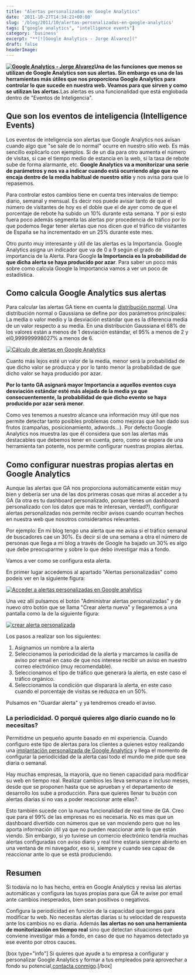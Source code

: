 ```yaml
---
title: "Alertas personalizadas en Google Analytics"
date: '2011-10-27T14:34:21+00:00'
slug: '/blog/2011/10/alertas-personalizadas-en-google-analytics'
tags: ["google analytics", "intelligence events"]
category: 'business'
excerpt: "**[![Google Analytics - Jorge Alvarez]("
draft: false
headerImage:
---
```

**[![Google Analytics - Jorge Alvarez](http://static.squarespace.com/static/5303797ae4b0c6ad9e43f072/5303ce80e4b0400995a883d6/5303cf44e4b0400995a88ba8/1392758596392/google-analytics.png?format=original "google-analytics")](http://static.squarespace.com/static/5303797ae4b0c6ad9e43f072/5303ce80e4b0400995a883d6/5303cf44e4b0400995a88ba8/1392758596392/google-analytics.png?format=original)Una de las funciones que menos se utilizan de Google Analytics son sus alertas. Sin embargo es una de las herramientas más útiles que nos proporciona Google Analytics para controlar lo que sucede en nuestra web. Veamos para que sirven y como se utilizan las alertas.**<!--more-->Las alertas es una funcionalidad que está englobada dentro de "Eventos de Inteligencia".

## Que son los eventos de inteligencia (Intelligence Events)

Los eventos de inteligencia son alertas que Google Analytics nos avisan cuando algo que "se sale de lo normal" ocurre en nuestro sitio web. Es más sencillo explicarlo con ejemplos. Si de un día para otro aumenta el número de visitas, si cae el tiempo medio de estancia en la web, si la tasa de rebote sube de forma alarmante, etc.  **Google Analytics va a monitorizar una serie de parámetros y nos va a indicar cuando está ocurriendo algo que no encaja dentro de la media habitual de nuestro sitio** y nos avisa para que lo repasemos.

Para controlar estos cambios tiene en cuenta tres intervalos de tiempo: diario, semanal y mensual. Es decir nos puede avisar tanto de que el número de visitantes de hoy es el doble que el de ayer como de que el porcentaje de rebote ha subido un 10% durante esta semana. Y por si esto fuera poco además segmenta las alertas por procedencia de tráfico por lo que podemos llegar tener alertas que nos dicen que el tráfico de visitantes de España se ha incrementado en un 25% durante este mes.

Otro punto muy interesante y útil de las alertas es la Importancia. Google Analytics asigna un indicador que va de 0 a 9 según el grado de importancia de la Alerta. Para Google **la Importancia es la probabilidad de que dicha alerta se haya producido por azar**. Para saber un poco más sobre como calcula Google la Importancia vamos a ver un poco de estadística.

## Como calcula Google Analytics sus alertas

Para calcular las alertas GA tiene en cuenta la [distribución normal](http://es.wikipedia.org/wiki/Distribuci%C3%B3n_normal "distribución normal o gaussiana"). Una distribución normal o Gaussiana se define por dos parámetros principales: La media o valor medio y la desviación estándar que es la diferencia media de un valor respecto a su media. En una distribución Gaussiana el 68% de los valores están a menos de 1 desviación estándar, el 95% a menos de 2 y el0,999999998027% a menos de 6.

[![Cálculo de alertas en Google Analytics](http://static.squarespace.com/static/5303797ae4b0c6ad9e43f072/5303ce80e4b0400995a883d6/5303cf44e4b0400995a88bab/1392758596600/campana-de-gauss.png?format=original "campana-de-gauss")](http://es.wikipedia.org/wiki/Distribuci%C3%B3n_normal)

Cuanto más lejos esté un valor de la media, menor será la probabilidad de que dicho valor se produzca y por lo tanto menor la probabilidad de que dicho valor se haya producido por azar.

**Por lo tanto GA asignará mayor Importancia a aquellos eventos cuya desviación estándar esté más alejada de la media ya que consecuentemente, la probabilidad de que dicho evento se haya producido por azar será menor**.

Como ves tenemos a nuestro alcance una información muy útil que nos permite detectar tanto posibles problemas como mejoras que han dado sus frutos (campañas, posicionamiento, adwords...). Por defecto Google Analytics nos muestra las que él considera que son las alertas más destacables que debemos tener en cuenta, pero, como se espera de una herramienta tan potente, nos permite configurar nuestras propias alertas.

## Como configurar nuestras propias alertas en Google Analytics

Aunque las alertas que GA nos proporciona automáticamente están muy bien y debería ser una de las dos primeras cosas que miras al acceder a tu GA (la otra es tu dashboard personalizado, porque tienes un dashboard personalizado con los datos que más te interesan, verdad?), configurar alertas personalizadas nos permite recibir avisos cuando ocurran hechos en nuestra web que nosotros consideramos relevantes.

Por ejemplo: En mi blog tengo una alerta que me avisa si el tráfico semanal de buscadores cae un 30%. Es decir si de una semana a otra el número de personas que llega a mi blog a través de Google ha bajado un 30% es algo que debe preocuparme y sobre lo que debo investigar más a fondo.

Vamos a ver como se configura esta alerta.

En primer lugar accedemos al apartado "Alertas personalizadas" como podeis ver en la siguiente figura:

[![Acceder a alertas personalizadas en Google analytics](http://static.squarespace.com/static/5303797ae4b0c6ad9e43f072/5303ce80e4b0400995a883d6/5303cf44e4b0400995a88bae/1392758596801/configurar-alertas-google-analytics.jpg?format=original "configurar-alertas-google-analytics")](http://static.squarespace.com/static/5303797ae4b0c6ad9e43f072/5303ce80e4b0400995a883d6/5303cf44e4b0400995a88bae/1392758596801/configurar-alertas-google-analytics.jpg?format=original)

Una vez allí pulsamos el botón "Administrar alertas personalizadas" y de nuevo otro botón que se llama "Crear alerta nueva" y llegaremos a una pantalla como la de la siguiente figura:

[![crear alerta personalizada](http://static.squarespace.com/static/5303797ae4b0c6ad9e43f072/5303ce80e4b0400995a883d6/5303cf44e4b0400995a88bb1/1392758596996/crear-alerta-personalizada.jpg?format=original "crear-alerta-personalizada")](http://static.squarespace.com/static/5303797ae4b0c6ad9e43f072/5303ce80e4b0400995a883d6/5303cf44e4b0400995a88bb1/1392758596996/crear-alerta-personalizada.jpg?format=original)

Los pasos a realizar son los siguientes:

1. Asignamos un nombre a la alerta
2. Seleccionamos la periodicidad de la alerta y marcamos la casilla de aviso por email en caso de que nos interese recibir un aviso en nuestro correo electrónico (muy recomendable).
3. Seleccionamos el tipo de tráfico que generará la alerta, en este caso el tráfico orgánico.
4. Seleccionamos la condición que disparará la alerta, en este caso cuando el porcentaje de visitas se reduzca en un 50%.

Pulsamos en "Guardar alerta" y ya tendremos creado el aviso.

### La periodicidad. O porqué quieres algo diario cuando no lo necesitas?

Permitidme un pequeño apunte basado en mi experiencia. Cuando configuro este tipo de alertas para los clientes a quienes estoy realizando una [implantación personalizada de Google Analytics](http://static.squarespace.com/static/5303797ae4b0c6ad9e43f072/5303ce80e4b0400995a883d6/5303cf3de4b0400995a88b56/1392758589187/?format=original "Implantación a medida de Google Analytics - Personalización y formación a empresas") y llega el momento de configurar la periodicidad de la alerta casi todo el mundo me pide que sea diaria o semanal.

Hay muchas empresas, la mayoría, que no tienen capacidad para modificar su web en tiempo real. Realizar cambios les lleva semanas e incluso meses, desde que se proponen hasta que se aprueban y el departamento de desarrollo los sube a producción. Para que quieres llenar tu buzón con alertas diarias si no vas a poder reaccionar ante ellas?.

Esto también sucede con la nueva funcionalidad de real time de GA. Creo que para el 99% de las empresas no es necesaria. No es mas que un dashboard divertido con números que se van moviendo pero que no les aporta información útil ya que no pueden reaccionar ante lo que están viendo. Sin embargo, si yo tuviese un comercio electrónico tendría muchas alertas configuradas con aviso diario y real time estaría siempre abierto en una ventana de mi navegador, eso sí, siempre y cuando sea capaz de reaccionar ante lo que se está produciendo.

## Resumen

Si todavía no lo has hecho, entra en Google Analytics y revisa las alertas automáticas y configura las tuyas propias para que GA te avise por email ante cambios inesperados, bien sean positivos o negativos.

Configura la periodicidad en función de la capacidad que tengas para modificar tu web. No necesitas alertas diarias si tu velocidad de respuesta ante los cambios no es diaria. Además **las alertas no son una herramienta de monitorización en tiempo real** sino que detectan situaciones que conviene investigar más a fondo, en caso de que no hayamos detectado ya ese evento por otros cauces.

[box type="info"] Si quieres que ayude a tu empresa a configurar y personalizar Google Analytics y formar a tus empleados para aprovechar a fondo su potencial,[contacta conmigo](http://static.squarespace.com/static/5303797ae4b0c6ad9e43f072/5303ce80e4b0400995a883d6/5303cf44e4b0400995a88ba5/1392758596086/?format=original "Contacta para personalizar google analytics en tu empresa y dar cursos de formación a medida").[/box]
